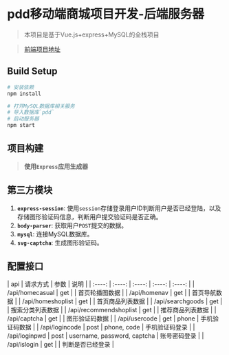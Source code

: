 # pdd移动端商城项目开发-后端服务器

> 本项目是基于Vue.js+express+MySQL的全栈项目

> [前端项目地址](https://github.com/fu-x/pdd)

## Build Setup

``` bash
# 安装依赖
npm install

# 打开MySQL数据库相关服务
# 导入数据库`pdd`
# 启动服务器
npm start
```

## 项目构建
> **使用`Express`应用生成器**

## 第三方模块
1. **`express-session`**: 使用`session`存储登录用户ID判断用户是否已经登陆，以及存储图形验证码信息，判断用户提交验证码是否正确。
2. **`body-parser`**: 获取用户`POST`提交的数据。
3. **`mysql`**: 连接MySQL数据库。
4. **`svg-captcha`**: 生成图形验证码。

## 配置接口
| api | 请求方式 | 参数 | 说明 |
| :----: | :----: | :----: | :----: | :----: |
| /api/homecasual | get |  | 首页轮播图数据 | 
| /api/homenav | get |  | 首页导航数据 |
| /api/homeshoplist | get |  | 首页商品列表数据 |
| /api/searchgoods | get |  | 搜索分类列表数据 |
| /api/recommendshoplist | get |  | 推荐商品列表数据 |
| /api/captcha | get |  | 图形验证码数据 |
| /api/usercode | get | phone | 手机验证码数据 |
| /api/logincode | post | phone, code | 手机验证码登录 |
| /api/loginpwd | post | username, password, captcha | 账号密码登录 |
| /api/islogin | get |  | 判断是否已经登录 |